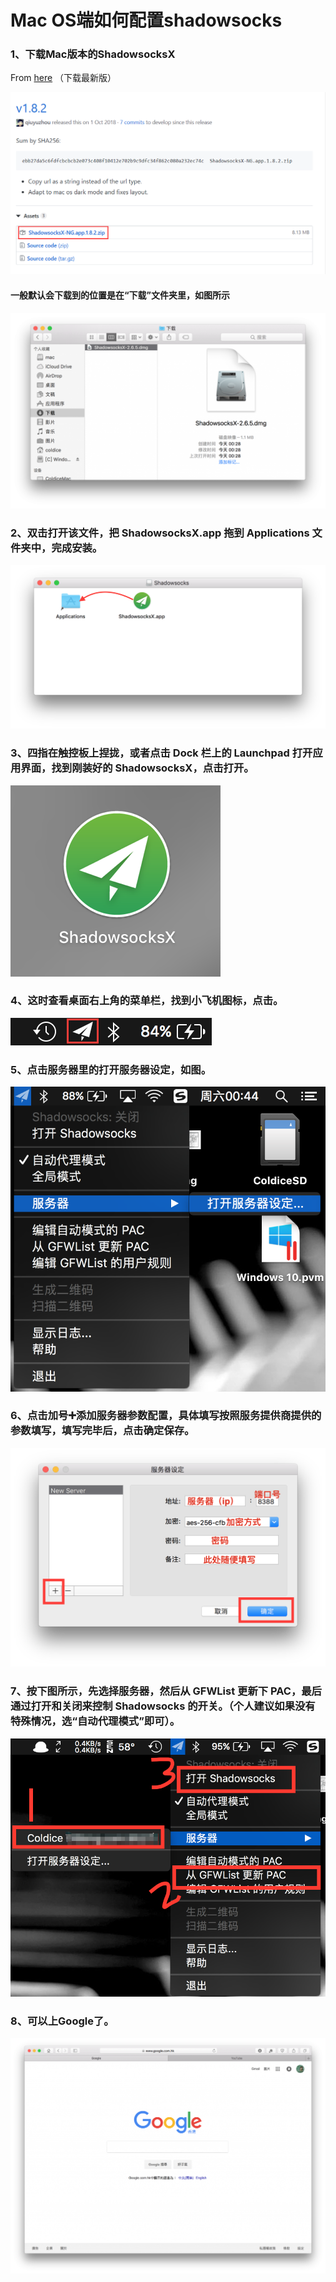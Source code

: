 <h1>Mac OS端如何配置shadowsocks</h1>

<h3>1、下载Mac版本的ShadowsocksX</h3>

From <a href="https://github.com/shadowsocks/ShadowsocksX-NG/releases/">here</a> （下载最新版）

![](shadowsocks_img/9.png)

<h4>一般默认会下载到的位置是在“下载”文件夹里，如图所示</h4>

![](shadowsocks_img/1.png)

<h3>2、双击打开该文件，把 ShadowsocksX.app 拖到 Applications 文件夹中，完成安装。</h3>

![](shadowsocks_img/2.png)

<h3>3、四指在触控板上捏拢，或者点击 Dock 栏上的 Launchpad 打开应用界面，找到刚装好的 ShadowsocksX，点击打开。</h3>

![](shadowsocks_img/3.png)

<h3>4、这时查看桌面右上角的菜单栏，找到小飞机图标，点击。</h3>

![](shadowsocks_img/4.png)

<h3>5、点击服务器里的打开服务器设定，如图。</h3>

![](shadowsocks_img/5.png)

<h3>6、点击加号➕添加服务器参数配置，具体填写按照服务提供商提供的参数填写，填写完毕后，点击确定保存。</h3>

![](shadowsocks_img/6.png)

<h3>7、按下图所示，先选择服务器，然后从 GFWList 更新下 PAC，最后通过打开和关闭来控制 Shadowsocks 的开关。（个人建议如果没有特殊情况，选“自动代理模式”即可）。</h3>

![](shadowsocks_img/7.png)

<h3>8、可以上Google了。</h3>

![](shadowsocks_img/8.png)